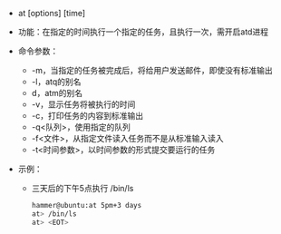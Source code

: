- at [options] [time]
- 功能：在指定的时间执行一个指定的任务，且执行一次，需开启atd进程
- 命令参数：
  - -m，当指定的任务被完成后，将给用户发送邮件，即使没有标准输出
  - -l，atq的别名
  - d，atm的别名
  - -v，显示任务将被执行的时间
  - -c，打印任务的内容到标准输出
  - -q<队列>，使用指定的队列
  - -f<文件>，从指定文件读入任务而不是从标准输入读入
  - -t<时间参数>，以时间参数的形式提交要运行的任务

- 示例：

  - 三天后的下午5点执行 /bin/ls

    ```bash
    hammer@ubuntu:at 5pm+3 days
    at> /bin/ls
    at> <EOT>
    ```

    

  